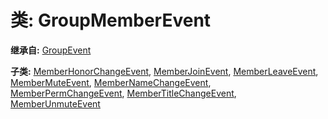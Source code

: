 # 类: GroupMemberEvent  
  
**继承自:** [GroupEvent](GroupEvent.md)  
  
**子类:** [MemberHonorChangeEvent](MemberHonorChangeEvent.md), [MemberJoinEvent](MemberJoinEvent.md), [MemberLeaveEvent](MemberLeaveEvent.md), [MemberMuteEvent](MemberMuteEvent.md), [MemberNameChangeEvent](MemberNameChangeEvent.md), [MemberPermChangeEvent](MemberPermChangeEvent.md), [MemberTitleChangeEvent](MemberTitleChangeEvent.md), [MemberUnmuteEvent](MemberUnmuteEvent.md)  
  

